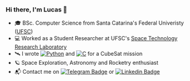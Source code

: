 ### Hi there, I'm Lucas 👋

- 🎓 BSc. Computer Science from Santa Catarina's Federal Univeristy ([UFSC](cco.ufsc.br))
- 💻 Worked as a Student Researcher at UFSC's [Space Technology Research Laboratory](https://github.com/spacelab-ufsc)
- 🛰 I wrote [![Python](https://img.shields.io/badge/python-3670A0?style=for-the-badge&logo=python&logoColor=ffdd54)](https://github.com/spacelab-ufsc/slcam) and [![C](https://img.shields.io/badge/c-%2300599C.svg?style=for-the-badge&logo=c&logoColor=white)](https://github.com/spacelab-ufsc/eps2) for a CubeSat mission
- 🪐 Space Exploration, Astronomy and Rocketry enthusiast
- 📬 Contact me on [![Telegram Badge](https://img.shields.io/badge/-Telegram-0088cc?style=flat-square&logo=Telegram&logoColor=white)](https://t.me/lzacchi) or [![Linkedin Badge](https://img.shields.io/badge/-LinkedIn-0e76a8?style=flat-square&logo=Linkedin&logoColor=white)](https://www.linkedin.com/in/lzacchi/) 
